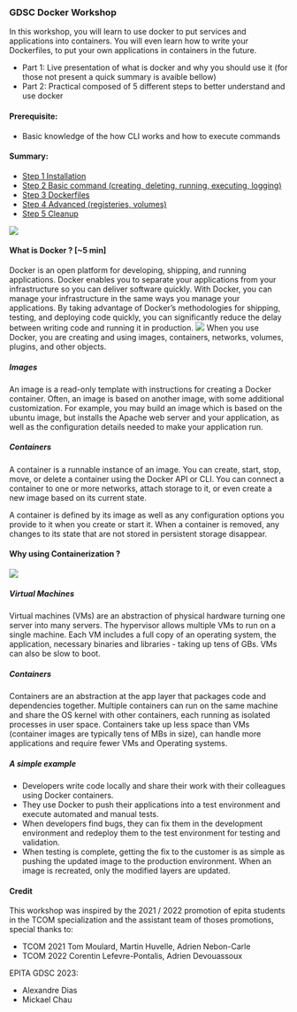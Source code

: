 ### GDSC Docker Workshop

In this workshop, you will learn to use docker to put services and applications into containers. You will even learn how to write your Dockerfiles, to put your own applications in containers in the future.


- Part 1: Live presentation of what is docker and why you should use it (for those not present a quick summary is avaible bellow)
- Part 2: Practical composed of 5 different steps to better understand and use docker

#### Prerequisite:
- Basic knowledge of the how CLI works and how to execute commands

#### Summary:
- [Step 1 Installation](step1-Install/Readme.md)
- [Step 2 Basic command (creating, deleting, running, executing, logging)](step2-Basic/Readme.md)
- [Step 3 Dockerfiles](step3-Dockerfiles/Readme.md)
- [Step 4 Advanced (registeries, volumes)](step4-Advanced/Readme.md)
- [Step 5 Cleanup](step5-Cleanup/Readme.md)

![](https://www.docker.com/sites/default/files/d8/2019-07/vertical-logo-monochromatic.png)

#### What is Docker ? [~5 min]
Docker is an open platform for developing, shipping, and running applications. Docker enables you to separate your applications from your infrastructure so you can deliver software quickly. With Docker, you can manage your infrastructure in the same ways you manage your applications. By taking advantage of Docker’s methodologies for shipping, testing, and deploying code quickly, you can significantly reduce the delay between writing code and running it in production.
![](https://docs.docker.com/engine/images/architecture.svg)
When you use Docker, you are creating and using images, containers, networks, volumes, plugins, and other objects.
##### Images
An image is a read-only template with instructions for creating a Docker container. Often, an image is based on another image, with some additional customization. For example, you may build an image which is based on the ubuntu image, but installs the Apache web server and your application, as well as the configuration details needed to make your application run.

##### Containers
A container is a runnable instance of an image. You can create, start, stop, move, or delete a container using the Docker API or CLI. You can connect a container to one or more networks, attach storage to it, or even create a new image based on its current state.

A container is defined by its image as well as any configuration options you provide to it when you create or start it. When a container is removed, any changes to its state that are not stored in persistent storage disappear.

#### Why using Containerization ?
![](https://images.contentstack.io/v3/assets/blt300387d93dabf50e/bltb6200bc085503718/5e1f209a63d1b6503160c6d5/containers-vs-virtual-machines.jpg)

##### Virtual Machines
Virtual machines (VMs) are an abstraction of physical hardware turning one server into many servers. The hypervisor allows multiple VMs to run on a single machine. Each VM includes a full copy of an operating system, the application, necessary binaries and libraries - taking up tens of GBs. VMs can also be slow to boot.

##### Containers
Containers are an abstraction at the app layer that packages code and dependencies together. Multiple containers can run on the same machine and share the OS kernel with other containers, each running as isolated processes in user space. Containers take up less space than VMs (container images are typically tens of MBs in size), can handle more applications and require fewer VMs and Operating systems.

##### A simple example
- Developers write code locally and share their work with their colleagues using Docker containers.
- They use Docker to push their applications into a test environment and execute automated and manual tests.
- When developers find bugs, they can fix them in the development environment and redeploy them to the test environment for testing and validation.
- When testing is complete, getting the fix to the customer is as simple as pushing the updated image to the production environment. When an image is recreated, only the modified layers are updated.

#### Credit

This workshop was inspired by the 2021 / 2022 promotion of epita students in the TCOM specialization and the assistant team of thoses promotions, special thanks to:
- TCOM 2021 Tom Moulard, Martin Huvelle, Adrien Nebon-Carle
- TCOM 2022 Corentin Lefevre-Pontalis, Adrien Devouassoux

EPITA GDSC 2023:
- Alexandre Dias
- Mickael Chau
